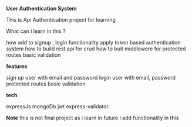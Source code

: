 **User Authentication System**

This is Api Authentication project for learning

What can i learn in this  ?

how add to signup , login functionality
apply token based authentication system
how to build rest api for crud
how to buit middlewere for protected routes 
basic validation

**features**

sign up user with email and password
login user with email, password
protected routes 
basic validation

**tech**

expressJs
mongoDb
jwt
express-validator

**Note**
this is not final project as i learn in future i add functionality in this 




